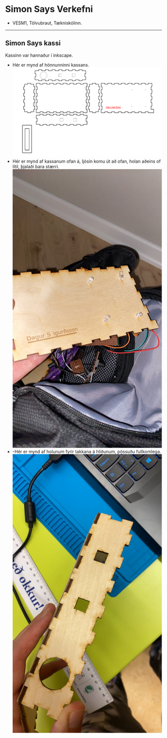 # Simon Says Verkefni
- VESM1, Tölvubraut, Tækniskólinn.
---

##  Simon Says kassi
Kassinn var hannaður í inkscape.
- Hér er mynd af hönnunninni kassans. ![](https://github.com/dagursigg/simonsaysVERKSMI-JA1/blob/main/KASSI%20DESIGN.png)
- Hér er mynd af kassanum ofan á, ljósin komu út að ofan, holan aðeins of lítil, þjalaði bara stærri.![](https://github.com/dagursigg/simonsaysVERKSMI-JA1/blob/main/KASSIOFANA.jpeg)
- -Hér er mynd af holunum fyrir takkana á hliðunum, pössuðu fullkomlega. ![](https://github.com/dagursigg/simonsaysVERKSMI-JA1/blob/main/KASSI%20TAKKAR.jpeg)
